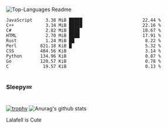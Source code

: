 #

![Top-Languages Readme](https://github.com/MogsFriend/MogsFriend/workflows/Top-Languages%20Readme/badge.svg)

<!--START_SECTION:top_language-->
```text
JavaScript     3.38 MiB █████                       22.44 %
C++            3.34 MiB █████                       22.16 %
C#             2.82 MiB ████                        18.67 %
HTML           2.70 MiB ████                        17.91 %
Rust           1.24 MiB ██                           8.22 %
Perl         821.18 KiB █                            5.32 %
CSS          484.56 KiB                              3.14 %
Python       134.96 KiB                              0.87 %
Go           120.57 KiB                              0.78 %
C             19.57 KiB                              0.13 %
```
<!--END_SECTION:top_language-->

#
### Sleepy💤
#
[![trophy](https://github-profile-trophy.vercel.app/?username=MogsFriend&theme=onedark)](https://github.com/ryo-ma/github-profile-trophy)
![Anurag's github stats](https://github-readme-stats.vercel.app/api?username=MogsFriend&hide=prs,issues,contribs&count_private=true)

Lalafell is Cute
<!--
**MogsFriend/MogsFriend** is a ✨ _special_ ✨ repository because its `README.md` (this file) appears on your GitHub profile.

Here are some ideas to get you started:

- 🔭 I’m currently working on ...
- 🌱 I’m currently learning ...
- 👯 I’m looking to collaborate on ...
- 🤔 I’m looking for help with ...
- 💬 Ask me about ...
- 📫 How to reach me: ...
- 😄 Pronouns: ...
- ⚡ Fun fact: ...
-->
